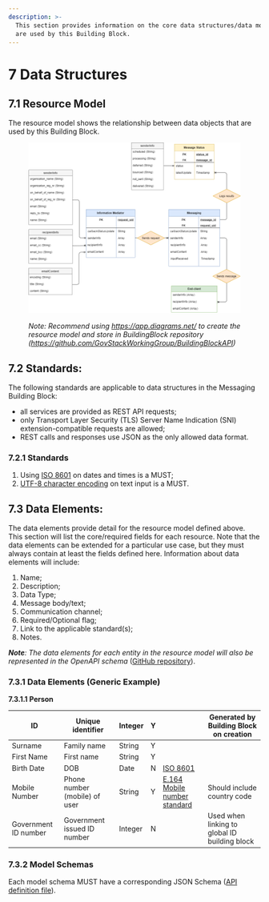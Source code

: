 ```yaml
---
description: >-
  This section provides information on the core data structures/data models that
  are used by this Building Block.
---
```


# 7 Data Structures

## 7.1 Resource Model

The resource model shows the relationship between data objects that are used by this Building Block.

<figure><img src=".gitbook/assets/image2.png" alt=""><figcaption><p><em>Note: Recommend using</em> <a href="https://app.diagrams.net/"><em>https://app.diagrams.net/</em></a> <em>to create the resource model and store in BuildingBlock repository (</em><a href="https://github.com/GovStackWorkingGroup/BuildingBlockAPI"><em>https://github.com/GovStackWorkingGroup/BuildingBlockAPI</em></a><em>)</em></p></figcaption></figure>

## 7.2 Standards:

The following standards are applicable to data structures in the Messaging Building Block:

* all services are provided as REST API requests;
* only Transport Layer Security (TLS) Server Name Indication (SNI) extension-compatible requests are allowed;
* REST calls and responses use JSON as the only allowed data format.

### **7.2.1 Standards**

1. Using [ISO 8601](https://www.iso.org/iso-8601-date-and-time-format.html) on dates and times is a MUST;
2. [UTF-8 character encoding](https://en.wikipedia.org/wiki/UTF-8) on text input is a MUST.

## 7.3 Data Elements:

The data elements provide detail for the resource model defined above. This section will list the core/required fields for each resource.  Note that the data elements can be extended for a particular use case, but they must always contain at least the fields defined here. Information about data elements will include:

1. Name;
2. Description;
3. Data Type;
4. Message body/text;
5. Communication channel;
6. Required/Optional flag;
7. Link to the applicable standard(s);
8. Notes.

_**Note**: The data elements for each entity in the resource model will also be represented in the OpenAPI schema_ ([GitHub repository](https://github.com/GovStackWorkingGroup/BuildingBlockAPI)).

### 7.3.1 Data Elements (Generic Example)

**7.3.1.1       Person**

| ID                   | Unique identifier             | Integer | Y |                                                                      | Generated by Building Block on creation       |
| -------------------- | ----------------------------- | ------- | - | -------------------------------------------------------------------- | --------------------------------------------- |
| Surname              | Family name                   | String  | Y |                                                                      |                                               |
| First Name           | First name                    | String  | Y |                                                                      |                                               |
| Birth Date           | DOB                           | Date    | N | [ISO 8601](https://www.iso.org/iso-8601-date-and-time-format.html)   |                                               |
| Mobile Number        | Phone number (mobile) of user | String  | Y | [E.164 Mobile number standard](https://www.itu.int/rec/T-REC-E.164/) | Should include country code                   |
| Government ID number | Government issued ID number   | Integer | N |                                                                      | Used when linking to global ID building block |

### **7.3.2 Model Schemas**

Each model schema MUST have a corresponding JSON Schema ([API definition file](https://raw.githubusercontent.com/GovStackWorkingGroup/BuildingBlockAPI/main/ExampleSchema.json)).
